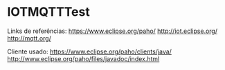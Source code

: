 # IOTMQTTTest

Links de referências:
https://www.eclipse.org/paho/
http://iot.eclipse.org/
http://mqtt.org/


Cliente usado:
https://www.eclipse.org/paho/clients/java/
http://www.eclipse.org/paho/files/javadoc/index.html

